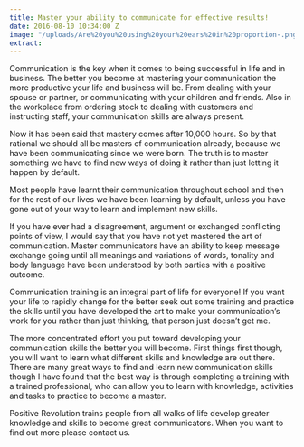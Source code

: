 ```yaml
---
title: Master your ability to communicate for effective results!
date: 2016-08-10 10:34:00 Z
image: "/uploads/Are%20you%20using%20your%20ears%20in%20proportion-.png"
extract: 
---
```


Communication is the key when it comes to being successful in life and in business.  The better you become at mastering your communication the more productive your life and business will be.  From dealing with your spouse or partner, or communicating with your children and friends.  Also in the workplace from ordering stock to dealing with customers and instructing staff, your communication skills are always present.

Now it has been said that mastery comes after 10,000 hours.  So by that rational we should all be masters of communication already, because we have been communicating since we were born. The truth is to master something we have to find new ways of doing it rather than just letting it happen by default.

Most people have learnt their communication throughout school and then for the rest of our lives we have been learning by default, unless you have gone out of your way to learn and implement new skills.

If you have ever had a disagreement, argument or exchanged conflicting points of view, I would say that you have not yet mastered the art of communication.  Master communicators have an ability to keep message exchange going until all meanings and variations of words, tonality and body language have been understood by both parties with a positive outcome.

Communication training is an integral part of life for everyone!  If you want your life to rapidly change for the better seek out some training and practice the skills until you have developed the art to make your communication’s work for you rather than just thinking, that person just doesn’t get me.

The more concentrated effort you put toward developing your communication skills the better you will become.  First things first though, you will want to learn what different skills and knowledge are out there.  There are many great ways to find and learn new communication skills though I have found that the best way is through completing a training with a trained professional, who can allow you to learn with knowledge, activities and tasks to practice to become a master.

Positive Revolution trains people from all walks of life develop greater knowledge and skills to become great communicators.  When you want to find out more please contact us.